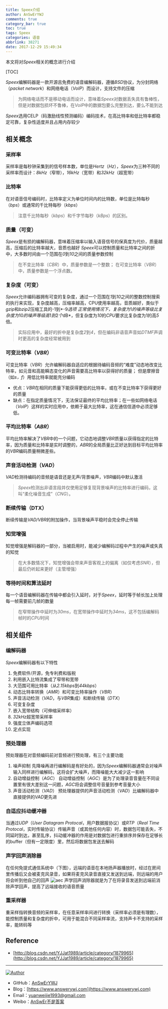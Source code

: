 ```yaml
---
title: Speex介绍
author: AnSwErYWJ
comments: true
category_bar: true
toc: true
tags: Speex
categories: 语音
abbrlink: 38271
date: 2017-12-29 15:49:34
---
```


本文将对*Speex*相关的概念进行介绍

<!--more-->

[TOC]


*Speex*编解码器是一款开源且免费的语音编解码器，遵循*BSD*协议，为分封网络（*packet network*）和网络电话（*VoIP*）而设计，支持文件的压缩
> 为网络电话而不是移动电话而设计，意味着*Speex*对数据丢失具有鲁棒性，但是对数据包损坏不鲁棒，在*VoIP*中的数据包要么完整到达，要么不能到达

*Speex*选用CELP（码激励线性预测编码）编码技术，在高比特率和低比特率都稳定可靠，复杂性适度并且占用内存较少

## 相关概念
### 采样率
采样率是每秒钟采集到的信号样本数，单位是*Hertz*（*Hz*），*Speex*为三种不同的采样率而设计：*8kHz*（窄带），*16kHz*（宽带）和*32kHz*（超宽带）

### 比特率
在对语音信号编码时，比特率定义为单位时间内的比特数，单位是比特每秒（*bps*）或通常的千比特每秒（*kbps*）
 > 注意千比特每秒（*kbps*）和千字节每秒（*kBps*）的区别。

### 质量（可变）
*Speex*是有损的编解码器，意味着压缩率以输入语音信号的保真度为代价，质量越高，压缩后的比特率越大，音质也越好
*Speex*可以控制质量和比特率之间的折中，大多数时间由一个范围在*0*到*10*之间的质量参数控制
> 在不变比特率（*CBR*）中，质量参数是一个整数； 在可变比特率（*VBR*）中，质量参数是一个浮点数。

### 复杂度（可变）
*Speex*允许编码器拥有可变的复杂度，通过一个范围在*1*到*10*之间的整数控制搜索的执行来实现，复杂度越高，压缩率越高，CPU使用率越高，音质越好，类似于*gzip*和*bzip2*压缩工具的-1到*-9*选项
正常使用情况下，复杂度为*1*的噪声等级比复杂度为*10*的噪声等级高*1*到*2*个*dB*，但复杂度为*10*的*CPU*要求比复杂度为1的高*5*倍。
> 实际应用中，最好的折中是复杂度*2*到*4*，但在编码非语音声音如*DTMF*声调时更高的复杂度经常被用到

### 可变比特率（*VBR*）
可变比特率（*VBR*）允许编解码器自适应的根据待编码音频的“难度”动态地改变比特率，如元音和高能瞬态变化的声音需要高比特率以获得好的质量； 但是摩擦音（如*s，f*）用低比特率就能充分编码
+ 优点：*VBR*在相同的质量下能获得更低的比特率，或在不变比特率下获得更好的质量
+ 缺点：在指定质量情况下，无法保证最终的平均比特率；在一些如网络电话（*VoIP*）这样的实时应用中，依赖于最大比特率，这在通信信道中必须足够低。

### 平均比特率（*ABR*）
平均比特率解决了*VBR*中的一个问题，它动态地调整*VBR*质量以获得指定的比特率，因为质量和比特率是实时调整的，*ABR*的全局质量比正好达到目标平均比特率的*VBR*编码质量稍微差些。

### 声音活动检测（*VAD*）
*VAD*检测待编码的音频是语音还是无声/背景噪声，*VBR*编码中默认激活
> *Speex*检测出非语言段并仅使用足够复现背景噪声的比特率进行编码，这叫“柔化噪音生成”（*CNG*）。

### 断续传输（DTX）
断续传输是*VAD/VBR*的附加操作，当背景噪声平稳时会完全停止传输

### 知觉增强
知觉增强是解码器的一部分，当被启用时，能减少编解码过程中产生的噪声或失真的知觉
 > 在大多数情况下，知觉增强会带来声音客观上的偏离（如仅考虑*SNR*），但最后仍听起来更好（主管增强）

### 等待时间和算法延时
每一个语音编解码器在传输中都会引入延时，对于*Speex*，延时等于帧长加上处理每一帧需要前几帧的数量
> 在窄带操作中延时为*30ms*，在宽带操作中延时为*34ms*，这不包括编解码帧时的*CPU*时间

## 相关组件
### 编解码器
*Speex*编解码器有以下特性
1. 免费软件/开源，免专利费和版税
2. 利用嵌入比特流集成了窄带和宽带
3. 大范围可用比特率（从*2.15kbps*到*44kbps*）
4. 动态比特率转换（*AMR*）和可变比特率操作（*VBR*）
5. 声音活动检测（*VAD*，与*VBR*集成）和断续传输（*DTX*）
6. 可变复杂度
7. 嵌入宽带结构（可伸缩采样率）
8. *32kHz*超宽带采样率
9. 强度立体声编码选项
10. 定点实现

### 预处理器
预处理器在对音频编码前对音频进行预处理，有三个主要功能
1. 噪声抑制
先降噪再进行编解码是有好处的，因为*Speex*编解码器通常会对噪声输入同样进行编解码，这将会扩大噪声，而降噪能大大减少这一影响
2. 自动增益控制（*AGC*）
自动增益控制（*AGC*）是为了处理录音音量在不同设置里有很大差别这一问题，*AGC*将会调整信号音量到参考音量大小
3. 声音活动检测（*VAD*）
预处理器提供的声音活动检测（*VAD*）比编解码器中直接提供的*VAD*更先进

### 自适应抖动缓冲器
当通过*UDP*（*User Datagram Protocal*，用户数据报协议）或*RTP*（*Real Time Protocal*，实时传输协议）传输声音（或其他任何内容）时，数据包可能丢失，不同延时到达，甚至乱序，抖动缓冲器的作用是对数据包进行重排序并保存在足够长的buffer（但有一定限度）里，然后将数据包发送去解码

### 声学回声消除器
在任何免提式通信系统中（下图），远端的语音在本地扬声器播放时，经过在房间里传播后又会被麦克风录音，如果将麦克风录音直接又发送到远端，则远端的用户将会听到他自己的回声
![aec](aec.png)
声学回声消除器就是为了在将录音发送到远端前消除声学回声，提高了远端接收的语音质量

### 重采样器
重采样指转换音频的采样率，在任意采样率间进行转换（采样率必须是有理数），能控制质量和复杂度的折中，可用于能混合不同采样率流，支持声卡不支持的采样率，能转码等

## Reference
- [http://blog.csdn.net/YJJat1989/article/category/1879965](http://blog.csdn.net/YJJat1989/article/category/1879965)

-----

<a href="#"><img src="https://img.shields.io/badge/Author-AnSwErYWJ-blue" alt="Author"></a>
- GitHub：[AnSwErYWJ](https://github.com/AnSwErYWJ)
- Blog：[https://www.answerywj.com](https://www.answerywj.com) 
- Email：[yuanweijie1993@gmail.com](https://mail.google.com)
- Weibo：[AnSwEr不是答案](https://weibo.com/1783591593)